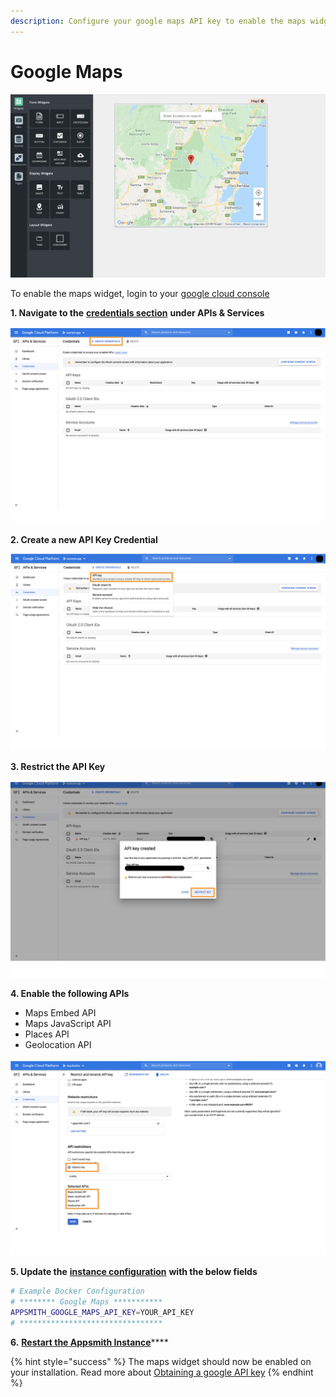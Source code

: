 ```yaml
---
description: Configure your google maps API key to enable the maps widget on Appsmith
---
```


# Google Maps

![](<../../.gitbook/assets/Screenshot 2020-07-17 at 5.02.29 PM.png>)

To enable the maps widget, login to your [google cloud console](https://console.cloud.google.com)

**1. Navigate to the** [**credentials section**](https://console.cloud.google.com/apis/credentials) **under APIs & Services**

![Click to expand](<../../.gitbook/assets/Maps Credentials.png>)

**2. Create a new API Key Credential**

![Click to expand](<../../.gitbook/assets/Maps API Key.png>)

**3. Restrict the API Key**

![click to expand](<../../.gitbook/assets/Maps API Restrict (1).png>)

**4. Enable the following APIs**

* Maps Embed API
* Maps JavaScript API
* Places API
* Geolocation API

![Click to expand](<../../.gitbook/assets/Maps APIs.png>)

**5. Update the** [**instance configuration**](./) **with the below fields**

```bash
# Example Docker Configuration
# ******** Google Maps ***********
APPSMITH_GOOGLE_MAPS_API_KEY=YOUR_API_KEY
# ********************************
```

**6.** [**Restart the Appsmith Instance**](./)\*\*\*\*

{% hint style="success" %}
The maps widget should now be enabled on your installation. Read more about [Obtaining a google API key](https://developers.google.com/maps/documentation/javascript/get-api-key)
{% endhint %}
